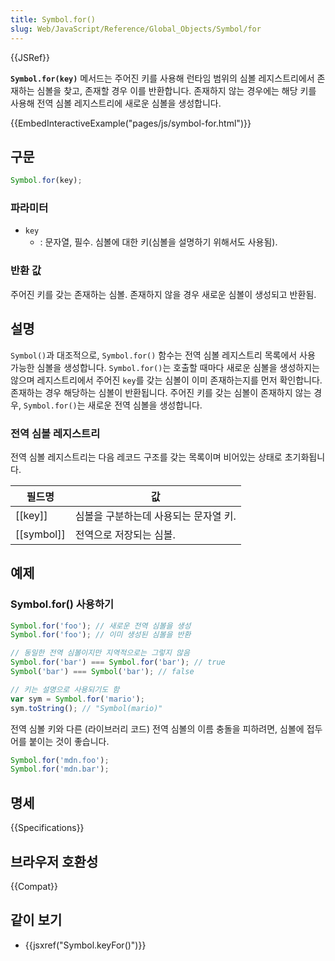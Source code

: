 ```yaml
---
title: Symbol.for()
slug: Web/JavaScript/Reference/Global_Objects/Symbol/for
---
```


{{JSRef}}

**`Symbol.for(key)`** 메서드는 주어진 키를 사용해 런타임 범위의 심볼 레지스트리에서 존재하는 심볼을 찾고, 존재할 경우 이를 반환합니다. 존재하지 않는 경우에는 해당 키를 사용해 전역 심볼 레지스트리에 새로운 심볼을 생성합니다.

{{EmbedInteractiveExample("pages/js/symbol-for.html")}}

## 구문

```js
Symbol.for(key);
```

### 파라미터

- `key`
  - : 문자열, 필수. 심볼에 대한 키(심볼을 설명하기 위해서도 사용됨).

### 반환 값

주어진 키를 갖는 존재하는 심볼. 존재하지 않을 경우 새로운 심볼이 생성되고 반환됨.

## 설명

`Symbol()`과 대조적으로, `Symbol.for()` 함수는 전역 심볼 레지스트리 목록에서 사용 가능한 심볼을 생성합니다. `Symbol.for()`는 호출할 때마다 새로운 심볼을 생성하지는 않으며 레지스트리에서 주어진 `key`를 갖는 심볼이 이미 존재하는지를 먼저 확인합니다. 존재하는 경우 해당하는 심볼이 반환됩니다. 주어진 키를 갖는 심볼이 존재하지 않는 경우, `Symbol.for()`는 새로운 전역 심볼을 생성합니다.

### 전역 심볼 레지스트리

전역 심볼 레지스트리는 다음 레코드 구조를 갖는 목록이며 비어있는 상태로 초기화됩니다.

| 필드명 | 값                                   |
| ---------- | --------------------------------------- |
| [[key]]    | 심볼을 구분하는데 사용되는 문자열 키. |
| [[symbol]] | 전역으로 저장되는 심볼.       |

## 예제

### Symbol.for() 사용하기

```js
Symbol.for('foo'); // 새로운 전역 심볼을 생성
Symbol.for('foo'); // 이미 생성된 심볼을 반환

// 동일한 전역 심볼이지만 지역적으로는 그렇지 않음
Symbol.for('bar') === Symbol.for('bar'); // true
Symbol('bar') === Symbol('bar'); // false

// 키는 설명으로 사용되기도 함
var sym = Symbol.for('mario');
sym.toString(); // "Symbol(mario)"
```

전역 심볼 키와 다른 (라이브러리 코드) 전역 심볼의 이름 충돌을 피하려면, 심볼에 접두어를 붙이는 것이 좋습니다.

```js
Symbol.for('mdn.foo');
Symbol.for('mdn.bar');
```

## 명세

{{Specifications}}

## 브라우저 호환성

{{Compat}}

## 같이 보기

- {{jsxref("Symbol.keyFor()")}}
